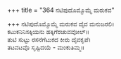 +++
title = "364 ನಟಿಪುದೊಮ್ಮೊಮ್ಮೆ ಮರುಕವ"

+++
ನಟಿಪುದೊಮ್ಮೊಮ್ಮೆ ಮರುಕವ ದೈವ ಮನುಜರಲಿ।  
ಕಟುಕನಿನಿಸಕ್ಕಿಯನು ಹಕ್ಕಿಗೆರಚುವವೋಲ್॥  
ತುಟಿ ಸುಟ್ಟು ರಸನೆಗೆಟುಕದ ಕೀರು ದೈವಕೃಪೆ।  
ತಟವಟವೊ ಸೃಷ್ಟಿದಯೆ - ಮಂಕುತಿಮ್ಮ॥  

